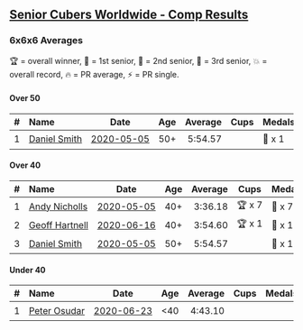 <style>table {white-space: nowrap;}</style>

## [Senior Cubers Worldwide - Comp Results](/scw-comp/results/)
### 6x6x6 Averages

🏆 = overall winner, 🥇 = 1st senior, 🥈 = 2nd senior, 🥉 = 3rd senior, 💥 = overall record, 🔥 = PR average, ⚡ = PR single.

#### Over 50

| # | Name | Date | Age | Average | Cups | Medals | Achievements | Video |
| :--: | :-- | :--: | :--: | --: | :--: | :-- | :-- | :-- |
| 1 | [Daniel Smith](../../persons/daniel_smith/666.md) | [2020-05-05](2020-05-05.md) | 50+ | 5:54.57 |  | 🥈 x 1 | 💥 x 1, 🔥 x 1, ⚡ x 1 | [Link](https://www.facebook.com/events/557526585195168/permalink/562187611395732/) |

#### Over 40

| # | Name | Date | Age | Average | Cups | Medals | Achievements | Video |
| :--: | :-- | :--: | :--: | --: | :--: | :-- | :-- | :-- |
| 1 | [Andy Nicholls](../../persons/andy_nicholls/666.md) | [2020-05-05](2020-05-05.md) | 40+ | 3:36.18 | 🏆 x 7 | 🥇 x 7, 🥈 x 1 | 💥 x 3, 🔥 x 1, ⚡ x 3 | [Link](https://www.facebook.com/events/557526585195168/permalink/558595331754960/) |
| 2 | [Geoff Hartnell](../../persons/geoff_hartnell/666.md) | [2020-06-16](2020-06-16.md) | 40+ | 3:54.60 | 🏆 x 1 | 🥇 x 1, 🥈 x 6, 🥉 x 1 | 🔥 x 3, ⚡ x 2 | [Link](https://www.facebook.com/events/256188575607890/permalink/257143898845691/) |
| 3 | [Daniel Smith](../../persons/daniel_smith/666.md) | [2020-05-05](2020-05-05.md) | 50+ | 5:54.57 |  | 🥈 x 1 | 💥 x 1, 🔥 x 1, ⚡ x 1 | [Link](https://www.facebook.com/events/557526585195168/permalink/562187611395732/) |

#### Under 40

| # | Name | Date | Age | Average | Cups | Medals | Achievements | Video |
| :--: | :-- | :--: | :--: | --: | :--: | :-- | :-- | :-- |
| 1 | [Peter Osudar](../../persons/peter_osudar/666.md) | [2020-06-23](2020-06-23.md) | <40 | 4:43.10 |  |  | 🔥 x 1, ⚡ x 1 | [Link](https://www.facebook.com/events/268636114456043/permalink/276193687033619/) |


<!-- Global site tag (gtag.js) - Google Analytics -->
<script async src="https://www.googletagmanager.com/gtag/js?id=UA-86348435-3"></script>
<script>window.dataLayer = window.dataLayer || []; function gtag() {dataLayer.push(arguments);} gtag('js', new Date()); gtag('config', 'UA-86348435-3');</script>
